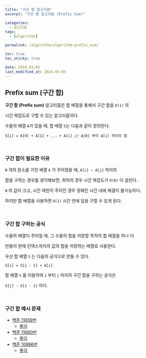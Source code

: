 ```yaml
---
title: "구간 합 알고리즘"
excerpt: "구간 합 알고리즘 (Prefix Sum)"

categories:
  - 알고리즘
tags:
  - [algorithm]

permalink: /algorithm/algorithm-prefix_sum/

toc: true
toc_sticky: true

date: 2024-03-03
last_modified_at: 2024-03-03
---
```


## Prefix sum (구간 합)

**구간 합 (Prefix sum)** 알고리즘은 합 배열을 통해서 구간 합을 `O(1)` 의 <br>

시간 복잡도로 구할 수 있는 알고리즘이다. <br>

수들의 배열 `A`가 있을 때, 합 배열 `S`는 다음과 같이 정의한다. <br>

`S[i] = A[0] + A[1] + ... + A[i] // A[0] 부터 A[i] 까지의 합 ` <br>

<br>

### 구간 합이 필요한 이유

`N` 개의 원소를 가진 배열 `A` 가 주어졌을 때, `A[i] ~ A[j]` 까지의 <br>

합을 구하는 경우를 생각해보면, 최악의 경우 시간 복잡도가 `O(N)` 이 걸린다. <br>

`N` 의 값이 크고, 시간 제한이 주어진 경우 정해진 시간 내에 해결이 불가능하다. <br>

하지만 합 배열을 사용하면 `O(1)` 시간 안에 답을 구할 수 있게 된다. <br>


<br>

### 구간 합 구하는 공식

수들의 배열이 주어질 때, 그 수들의 합을 저장할 목적의 합 배열을 하나 더 <br>

만들어 현재 인덱스까지의 값의 합을 저장하는 배열로 사용한다. <br>

우선 합 배열 `S` 는 다음의 공식으로 만들 수 있다. <br>

`S[i] = S[i - 1] + A[i]` <br>

합 배열 `S` 를 이용하여 `i` 부터 `j` 까지의 구간 합을 구하는 공식은 <br>

`S[j] - S[i - 1]` 이다. <br>

<br>

### 구간 합 예시 문제

* [백준 11659번](https://www.acmicpc.net/problem/11659)
    + [풀이](https://jinwoojwa.github.io/jinwoo.github.io/algorithm/baekjoon_No_11659/)
* [백준 11660번](https://www.acmicpc.net/problem/11660)
    + [풀이](https://jinwoojwa.github.io/jinwoo.github.io/algorithm/baekjoon_No_11660/)
* [백준 10986번](https://www.acmicpc.net/problem/10986)
    + [풀이](https://jinwoojwa.github.io/jinwoo.github.io/algorithm/baekjoon_No_10986/)




